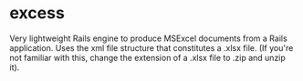 # excess

Very lightweight Rails engine to produce MSExcel documents from a Rails application. Uses the xml file structure that constitutes a .xlsx file. (If you're not familiar with this, change the extension of a .xlsx file to .zip and unzip it).
